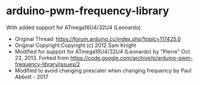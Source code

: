 # arduino-pwm-frequency-library

With added support for ATmega16U4/32U4 (Leonardo)

 * Original Thread: https://forum.arduino.cc/index.php?topic=117425.0
 * Original Copyright:Copyright (c) 2012 Sam Knight
 * Modified for support for ATmega16U4/32U4 (Leonardo) by "Pierre" Oct 23, 2013.  Forked from https://code.google.com/archive/p/arduino-pwm-frequency-library/issues/2
 * Modified to avoid changing prescaler when changing frequency by Paul Abbott - 2017
